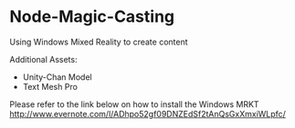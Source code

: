 # Node-Magic-Casting
Using Windows Mixed Reality to create content

Additional Assets:
- Unity-Chan Model
- Text Mesh Pro

Please refer to the link below on how to install the Windows MRKT
http://www.evernote.com/l/ADhpo52gf09DNZEdSf2tAnQsGxXmxiWLpfc/

